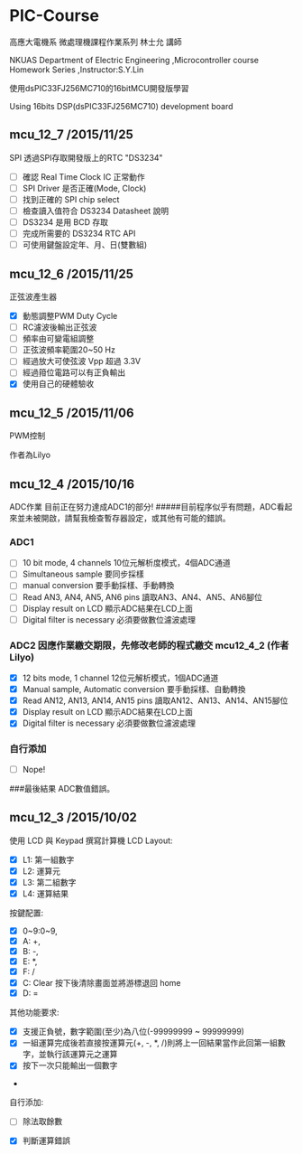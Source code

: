 ﻿# PIC-Course
高應大電機系 微處理機課程作業系列 林士允 講師

NKUAS Department of Electric Engineering ,Microcontroller course Homework Series ,Instructor:S.Y.Lin

使用dsPIC33FJ256MC710的16bitMCU開發版學習

Using 16bits DSP(dsPIC33FJ256MC710) development board

## mcu_12_7  /2015/11/25
SPI
透過SPI存取開發版上的RTC "DS3234"
  - [ ] 確認 Real Time Clock IC 正常動作
  - [ ] SPI Driver 是否正確(Mode, Clock)
  - [ ] 找到正確的 SPI chip select
  - [ ] 檢查讀入值符合 DS3234 Datasheet 說明
  - [ ] DS3234 是用 BCD 存取
  - [ ] 完成所需要的 DS3234 RTC API 
  - [ ] 可使用鍵盤設定年、月、日(雙數組)
## mcu_12_6  /2015/11/25
正弦波產生器
  - [x] 動態調整PWM Duty Cycle
  - [ ] RC濾波後輸出正弦波
  - [ ] 頻率由可變電組調整
  - [ ] 正弦波頻率範圍20~50 Hz
  - [ ] 經過放大可使弦波 Vpp 超過 3.3V
  - [ ] 經過箝位電路可以有正負輸出
  - [x] 使用自己的硬體驗收

## mcu_12_5  /2015/11/06
PWM控制

作者為Lilyo

## mcu_12_4  /2015/10/16
ADC作業
目前正在努力達成ADC1的部分!
#####目前程序似乎有問題，ADC看起來並未被開啟，請幫我檢查暫存器設定，或其他有可能的錯誤。
### ADC1
  - [ ] 10 bit mode, 4 channels               10位元解析度模式，4個ADC通道
  - [ ] Simultaneous sample                   要同步採樣
  - [ ] manual conversion                     要手動採樣、手動轉換
  - [ ] Read AN3, AN4, AN5, AN6 pins          讀取AN3、AN4、AN5、AN6腳位
  - [ ] Display result on LCD                 顯示ADC結果在LCD上面
  - [ ] Digital filter is necessary           必須要做數位濾波處理

### ADC2  因應作業繳交期限，先修改老師的程式繳交 mcu12_4_2 (作者Lilyo)
  - [x] 12 bits mode, 1 channel               12位元解析模式，1個ADC通道
  - [x] Manual sample, Automatic conversion   要手動採樣、自動轉換
  - [x] Read AN12, AN13, AN14, AN15 pins      讀取AN12、AN13、AN14、AN15腳位
  - [x] Display result on LCD                 顯示ADC結果在LCD上面
  - [x] Digital filter is necessary           必須要做數位濾波處理

### 自行添加
  - [ ] Nope!

###最後結果
  ADC數值錯誤。

## mcu_12_3  /2015/10/02
使用 LCD 與 Keypad 撰寫計算機
LCD Layout:
  - [x] L1: 第一組數字 
  - [x] L2: 運算元
  - [x] L3: 第二組數字
  - [x] L4: 運算結果
  
按鍵配置:
  - [x] 0~9:0~9,
  - [x] A: +,
  - [x] B: -,
  - [x] E: *,
  - [x] F: /
  - [x] C: Clear 按下後清除畫面並將游標退回 home
  - [x] D: =
  
其他功能要求:
  - [x] 支援正負號，數字範圍(至少)為八位(-99999999 ~ 99999999)
  - [x] 一組運算完成後若直接按運算元(+, -, *, /)則將上一回結果當作此回第一組數字，並執行該運算元之運算
  - [x] 按下一次只能輸出一個數字
  - 
  
自行添加:
  - [ ] 除法取餘數
  - [x] 判斷運算錯誤


